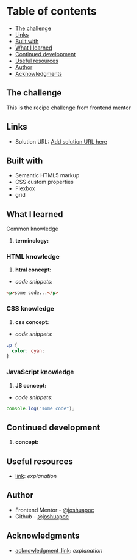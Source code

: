 # Table of contents

  - [The challenge](#the-challenge)
  - [Links](#links)
  - [Built with](#built-with)
  - [What I learned](#what-i-learned)
  - [Continued development](#continued-development)
  - [Useful resources](#useful-resources)
  - [Author](#author)
  - [Acknowledgments](#acknowledgments)


## The challenge
This is the recipe challenge from frontend mentor

## Links

- Solution URL: [Add solution URL here](https://joshuapoc.github.io/challenges/receipe-page-main)

## Built with

- Semantic HTML5 markup
- CSS custom properties
- Flexbox
- grid

## What I learned

Common knowledge
1. **terminology:**

### HTML knowledge
1. **html concept:**
- *code snippets*: 
```html
<p>some code...</p>
```

### CSS knowledge
1. **css concept:**
- *code snippets*: 
```css
.p {
  color: cyan;
}
```

### JavaScript knowledge
1. **JS concept:**
- *code snippets*: 
```js
console.log("some code");
```

## Continued development

1. **concept:**

## Useful resources

- [link](url): *explanation*

## Author

- Frontend Mentor - [@joshuapoc](https://www.frontendmentor.io/profile/joshuapoc)
- Github - [@joshuapoc](https://github.com/joshuapoc)

## Acknowledgments

- [acknowledgment_link](url): *explanation*
